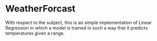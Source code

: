 # WeatherForcast
With respect to the subject, this is an simple implementation of Linear Regression in which a model is trained in such a way that it predicts temperatures given a range. 
